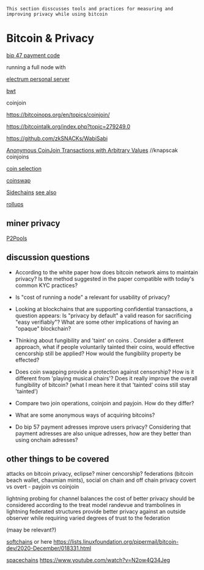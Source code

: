 ```
This section disscusses tools and practices for measuring and improving privacy while using bitcoin

```
# Bitcoin & Privacy


[bip 47 payment code](https://samourai.kayako.com/article/68-what-are-paynyms)

running a full node with

[electrum personal server](https://github.com/chris-belcher/electrum-personal-server)

[bwt](https://github.com/bwt-dev/bwt)


coinjoin 

https://bitcoinops.org/en/topics/coinjoin/

https://bitcointalk.org/index.php?topic=279249.0

https://github.com/zkSNACKs/WabiSabi


[Anonymous CoinJoin Transactions with Arbitrary Values](https://www.comsys.rwth-aachen.de/fileadmin/papers/2017/2017-maurer-trustcom-coinjoin.pdf) //knapscak coinjoins

[coin selection](https://btctranscripts.com/scalingbitcoin/tokyo-2018/edgedevplusplus/coin-selection/)

[coinswap](https://bitcoinops.org/en/topics/coinswap/)

[Sidechains](https://blockstream.com/sidechains.pdf) [see also](https://github.com/john-light/sidechains)

[rollups](https://github.com/john-light/validity-rollups/blob/main/validity_rollups_on_bitcoin.md) 

## miner privacy

[P2Pools](https://github.com/bitcoinbook/bitcoinbook/blob/77b91b1949e2c03a36c395586a44dac20ec41533/ch10.asciidoc#peer-to-peer-mining-pool-p2pool)



## discussion questions

- According to the white paper how does bitcoin network aims to maintain privacy? Is the method suggested in the paper compatible with today's common KYC practices?

- Is "cost of running a node" a relevant for usability of privacy?

- Looking at blockchains that are supporting confidential transactions, a question appears: Is "privacy by default" a valid reason for sacrificing "easy verifiably"? What are some other implications of having an "opaque" blockchain?

- Thinking about fungibility and 'taint' on coins . Consider a different approach, what if people voluntarily tainted their coins, would effective cencorship still be applied? How would the fungibility property be effected?

- Does coin swapping provide a protection against censorship? How is it different from 'playing musical chairs'? Does it really improve the overall fungibility of bitcoin? (what I mean here it that 'tainted' coins still stay 'tainted')

- Compare two join operations, coinjoin and payjoin. How do they differ?

- What are some anonymous ways of acquiring bitcoins?

- Do bip 57 payment adresses improve users privacy? Considering that payment adresses are also unique adresses, how are they better than using onchain adresses?



## other things to be covered
attacks on bitcoin privacy, eclipse? miner cencorship?
federations (bitcoin beach wallet, chaumian mints), social 
on chain and off chain privacy
covert vs overt - payjoin vs coinjoin

lightning probing for channel balances
the cost of better privacy should be considered according to the treat model
randevue and trambolines in lightning
federated structures provide better privacy against an outside observer while requiring varied degrees of trust to the federation

(maay be relevant?)

[softchains](https://gist.github.com/RubenSomsen/7ecf7f13dc2496aa7eed8815a02f13d1)
or here https://lists.linuxfoundation.org/pipermail/bitcoin-dev/2020-December/018331.html

[spacechains](https://medium.com/@RubenSomsen/21-million-bitcoins-to-rule-all-sidechains-the-perpetual-one-way-peg-96cb2f8ac302)
    https://www.youtube.com/watch?v=N2ow4Q34Jeg 


